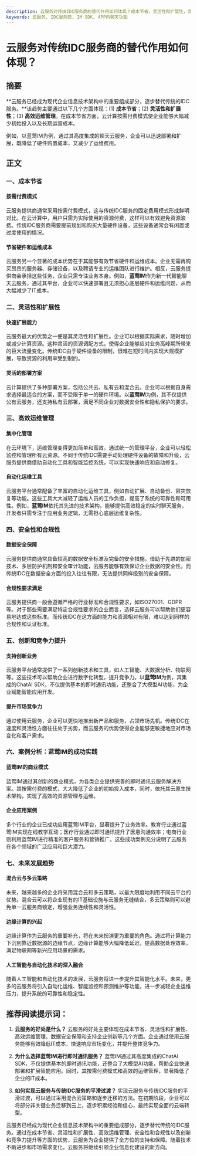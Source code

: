 ```yaml
---
description: 云服务对传统IDC服务商的替代作用如何体现？成本节省，灵活性和扩展性，高效运维管理，安全性和合规性，创新和竞争力提升，案例分析：蓝莺IM的成功实践，未来发展趋势
keywords: 云服务, IDC服务商, IM SDK, APP内聊天功能
---
```

# 云服务对传统IDC服务商的替代作用如何体现？

## 摘要

**云服务已经成为现代企业信息技术架构中的重要组成部分，逐步替代传统的IDC服务。**该趋势主要通过以下几个方面体现：(1) **成本节省**；(2) **灵活性和扩展性**；(3) **高效运维管理**。在成本节省方面，云计算按需付费模式使企业能够大幅减少初始投入以及长期运营成本。

例如，以蓝莺IM为例，通过其高度集成的聊天云服务，企业可以迅速部署和扩展，既降低了硬件购置成本，又减少了运维费用。

## 正文

### 一、成本节省

#### 按需付费模式

云服务提供商通常采用按需付费模式，这与传统IDC服务的固定费用模式形成鲜明对比。在云计算中，用户只需为实际使用的资源付费，这样可以有效避免资源浪费。传统IDC服务商需要提前规划和购买大量硬件设备，这些设备通常会有闲置或过度使用的情况。

#### 节省硬件和运维成本

云服务另一个显著的成本优势在于其能够有效节省硬件和运维成本。企业无需再购买昂贵的服务器、存储设备，以及聘请专业的运维团队进行维护。相反，云服务提供商会承担这些任务，企业只需专注业务本身。例如，**蓝莺IM**作为新一代智能聊天云服务，通过其平台，企业可以快速部署且无须担心底层硬件和运维问题，从而大幅减少了IT成本。

### 二、灵活性和扩展性

#### 快速扩展能力

云服务最大的优势之一便是其灵活性和扩展性。企业可以根据实际需求，随时增加或减少计算资源。这种灵活的资源调配方式，使得企业能够应对业务高峰期所带来的巨大流量变化。传统IDC由于硬件设备的限制，很难在短时间内实现大规模扩展，导致资源的利用率受到制约。

#### 灵活的部署方案

云计算提供了多种部署方案，包括公共云、私有云和混合云。企业可以根据自身需求选择最适合的方案，而不受限于单一的硬件环境。以**蓝莺IM**为例，其不仅提供公有云服务，还支持私有云部署，满足不同企业对数据安全性和隐私保护的要求。

### 三、高效运维管理

#### 集中化管理

在云环境下，运维管理变得更加简单和高效。通过统一的管理平台，企业可以轻松监控和管理所有云资源。不同于传统IDC需要手动处理硬件设备的故障和升级，云服务提供商借助自动化工具和智能监控系统，可以实现快速响应和自动修复。

#### 自动化运维工具

云服务平台通常配备了丰富的自动化运维工具，例如自动扩展、自动备份、容灾恢复等功能。这些工具大大减轻了运维人员的工作负担，提高了系统的可靠性和可用性。例如，**蓝莺IM**依托其先进的技术架构，能够提供高效稳定的实时聊天服务，开发者只需专注于应用业务逻辑，无需担心底层运维复杂性。

### 四、安全性和合规性

#### 数据安全保障

云服务提供商通常具备较高的数据安全标准及完备的安全措施。借助于先进的加密技术、多层防护机制和安全审计功能，云服务能够有效保证企业数据的安全性。而传统IDC在数据安全方面的投入往往有限，无法提供同样级别的安全保障。

#### 合规性要求满足

云服务提供商一般会遵循严格的行业标准和合规性要求，如ISO27001、GDPR等。对于那些需要满足特定合规性要求的企业而言，选择云服务可以帮助他们更容易地达成这些标准。而传统IDC在这方面的能力和资源相对有限，难以达到同样的合规性和认证标准。

### 五、创新和竞争力提升

#### 支持创新业务

云服务平台通常提供了一系列创新技术和工具，如人工智能、大数据分析、物联网等。这些技术可以帮助企业进行数字化转型，提升竞争力。以**蓝莺IM**为例，其集成的ChatAI SDK，不仅提供基本的即时通讯功能，还整合了大模型AI功能，为企业赋能智能应用开发。

#### 提升市场竞争力

通过使用云服务，企业可以更快地推出新产品和服务，占领市场先机。传统IDC在速度和灵活性方面往往处于劣势，而云服务的优势使得企业能够更敏捷地应对市场变化和客户需求。

### 六、案例分析：蓝莺IM的成功实践

#### 蓝莺IM的商业模式

蓝莺IM通过其创新的商业模式，为各类企业提供完善的即时通讯云服务解决方案。其按需付费的模式，大大降低了企业的初始投入成本，同时，依托其云原生技术架构，实现了高效的资源管理与运维。

#### 企业应用案例

多个行业的企业已成功应用蓝莺IM平台，显著提升了业务效率。教育行业通过蓝莺IM实现在线教学互动；医疗行业通过即时通讯提升了医患沟通效率；电商行业则利用蓝莺IM进行精准的客户服务和营销推广。这些成功案例充分说明了云服务在各个领域的广泛应用和巨大潜力。

### 七、未来发展趋势

#### 混合云与多云策略

未来，越来越多的企业将采用混合云和多云策略，以最大限度地利用不同云平台的优势。混合云可以将企业现有的IT基础设施与云服务无缝结合，多云策略则可以避免单一云服务商锁定，增强业务连续性和灵活性。

#### 边缘计算的兴起

边缘计算作为云服务的重要补充，将在未来扮演更为重要的角色。通过将计算能力下沉到靠近数据源的边缘节点，边缘计算能够大幅降低延迟，提高数据处理效率，满足物联网等新兴应用场景的需求。

#### 人工智能与自动化技术的深入融合

随着人工智能和自动化技术的发展，云服务将进一步提升其智能化水平。未来，更多的云服务将引入自动化运维、智能监控和预测维护等功能，进一步减轻企业运维压力，提升系统的可靠性和稳定性。

## 推荐阅读提示词：

1. **云服务的好处是什么？**
   云服务的好处主要体现在成本节省、灵活性和扩展性、高效运维管理、数据安全保障和支持企业创新等几个方面。企业通过使用云服务能够有效降低IT成本，快速响应市场变化，并提升整体竞争力。

2. **为什么选择蓝莺IM进行即时通讯服务？**
   蓝莺IM通过其高度集成的ChatAI SDK，不仅提供基本的即时通讯功能，还整合了大模型AI功能，帮助企业快速部署和扩展智能应用。同时，其按需付费模式和高效的运维管理，显著降低了企业的IT成本。

3. **如何实现云服务与传统IDC服务的平滑过渡？**
   实现云服务与传统IDC服务的平滑过渡，可以通过采用混合云策略和逐步迁移的方法。在初期阶段，企业可以将部分非关键业务迁移到云上，逐步积累经验和信心，最终实现全面的云端转型。

云服务已经成为现代企业信息技术架构中的重要组成部分，逐步替代传统的IDC服务。通过在成本节省、灵活性和扩展性、高效运维管理、安全性和合规性以及创新和竞争力提升等方面的优势，云服务为企业提供了全方位的支持和保障。随着技术不断进步和市场需求变化，云服务将继续引领企业信息化建设的新方向。